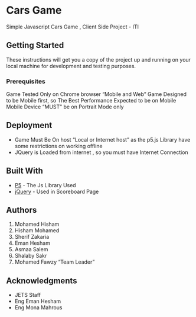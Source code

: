 # Cars Game

Simple Javascript Cars Game , Client Side Project  - ITI

## Getting Started

These instructions will get you a copy of the project up and running on your local machine for development and testing purposes. 

### Prerequisites

Game Tested Only on Chrome browser “Mobile and Web”
Game Designed to be Mobile first, so The Best Performance Expected to be on Mobile 
Mobile Device “MUST” be on Portrait Mode only 




## Deployment
* Game Must Be On host “Local or Internet host” as the p5.js Library have some restrictions on working offline 
* JQuery is Loaded from internet , so you must have Internet Connection


## Built With

* [P5](https://p5js.org/) - The Js Library Used
* [jQuery](https://jquery.com/) - Used in Scoreboard Page



## Authors

1.	Mohamed Hisham 
2.	Hisham Mohamed
3.	Sherif Zakaria
4.	Eman Hesham 
5.	Asmaa Salem 
6.	Shalaby Sakr
7.	Mohamed Fawzy “Team Leader” 



## Acknowledgments


* JETS Staff
* Eng Eman Hesham 
* Eng Mona Mahrous

